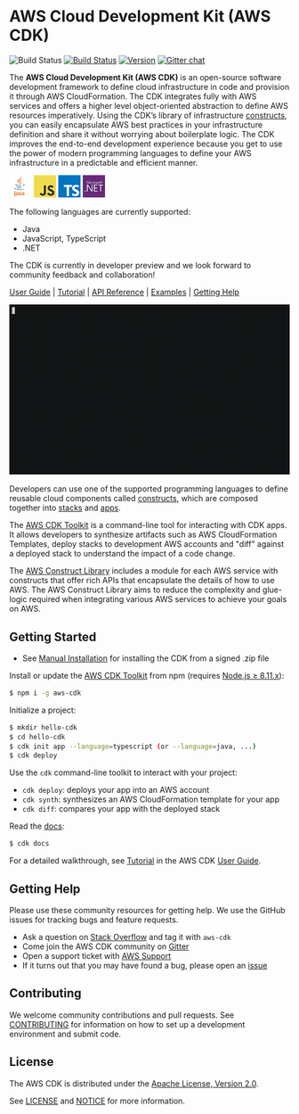 # AWS Cloud Development Kit (AWS CDK)

![Build Status](https://codebuild.us-east-1.amazonaws.com/badges?uuid=eyJlbmNyeXB0ZWREYXRhIjoiRUlEQk1UWVhQRDduSy9iWWtpa012bmJSU0t2aXpCeEtTT2VpWDhlVmxldVU0ZXBoSzRpdTk1cGNNTThUaUtYVU5BMVZnd1ZhT2FTMWZjNkZ0RE5hSlpNPSIsIml2UGFyYW1ldGVyU3BlYyI6IllIUjJNUEZKY3NqYnR6S3EiLCJtYXRlcmlhbFNldFNlcmlhbCI6MX0%3D&branch=master)
[![Build Status](https://travis-ci.org/awslabs/aws-cdk.svg?branch=master)](https://travis-ci.org/awslabs/aws-cdk)
[![Version](https://badge.fury.io/js/aws-cdk.svg)](https://badge.fury.io/js/aws-cdk)
[![Gitter chat](https://badges.gitter.im/gitterHQ/gitter.svg)](https://gitter.im/awslabs/aws-cdk)

The **AWS Cloud Development Kit (AWS CDK)** is an open-source software development
framework to define cloud infrastructure in code and provision it through AWS CloudFormation.
The CDK integrates fully with AWS services and offers a higher level object-oriented
abstraction to define AWS resources imperatively. Using the CDK’s library of
infrastructure [constructs], you can easily encapsulate AWS best practices in your
infrastructure definition and share it without worrying about boilerplate logic. The
CDK improves the end-to-end development experience because you get to use the power
of modern programming languages to define your AWS infrastructure in a predictable
and efficient manner.

 ![](docs/src/_images/java_40.png) ![](docs/src/_images/js_40.png) ![](docs/src/_images/ts_40.png) ![](docs/src/_images/DotNetLogo_40.jpg)

The following languages are currently supported:

* Java
* JavaScript, TypeScript
* .NET

The CDK is currently in developer preview and we look forward to community feedback and collaboration!

[User Guide] |
[Tutorial] |
[API Reference](https://awslabs.github.io/aws-cdk/reference.html) |
[Examples](https://github.com/aws-samples/aws-cdk-examples) |
[Getting Help](#getting-help)

![Example usage of CDK](docs/src/_images/screencast.gif)

Developers can use one of the supported programming languages to define reusable
cloud components called [constructs], which are composed together into
[stacks] and [apps].

The [AWS CDK Toolkit] is a command-line tool for interacting with
CDK apps. It allows developers to synthesize artifacts such as AWS
CloudFormation Templates, deploy stacks to development AWS accounts and "diff"
against a deployed stack to understand the impact of a code change.

The [AWS Construct Library] includes a module for each
AWS service with constructs that offer rich APIs that encapsulate the details of
how to use AWS. The AWS Construct Library aims to reduce the complexity and
glue-logic required when integrating various AWS services to achieve your goals
on AWS.

[constructs]: https://awslabs.github.io/aws-cdk/constructs.html
[stacks]: https://awslabs.github.io/aws-cdk/stacks.html
[apps]: https://awslabs.github.io/aws-cdk/apps.html
[User Guide]: https://docs.aws.amazon.com/CDK/latest/userguide
[Tutorial]: https://docs.aws.amazon.com/CDK/latest/userguide/tutorial.html
[AWS CDK Toolkit]: https://docs.aws.amazon.com/CDK/latest/userguide/tools.html
[AWS Construct Library]: https://docs.aws.amazon.com/CDK/latest/userguide/aws_construct_lib.html

## Getting Started

* See [Manual Installation](./MANUAL_INSTALLATION.md) for installing the CDK from a signed .zip file

Install or update the [AWS CDK Toolkit] from npm (requires [Node.js ≥ 8.11.x](https://nodejs.org/en/download)):

```bash
$ npm i -g aws-cdk
```

Initialize a project:

```bash
$ mkdir hello-cdk
$ cd hello-cdk
$ cdk init app --language=typescript (or --language=java, ...)
$ cdk deploy
```

Use the `cdk` command-line toolkit to interact with your project:

 * `cdk deploy`: deploys your app into an AWS account
 * `cdk synth`: synthesizes an AWS CloudFormation template for your app
 * `cdk diff`: compares your app with the deployed stack

Read the [docs](https://awslabs.github.io/aws-cdk/):

```bash
$ cdk docs
```

For a detailed walkthrough, see [Tutorial] in the AWS CDK [User Guide].

## Getting Help

Please use these community resources for getting help. We use the GitHub issues
for tracking bugs and feature requests.

* Ask a question on [Stack Overflow](https://stackoverflow.com/questions/tagged/aws-cdk)
  and tag it with `aws-cdk`
* Come join the AWS CDK community on [Gitter](https://gitter.im/awslabs/aws-cdk)
* Open a support ticket with [AWS Support](https://console.aws.amazon.com/support/home#/)
* If it turns out that you may have found a bug,
  please open an [issue](https://github.com/awslabs/aws-cdk/issues/new)

## Contributing

We welcome community contributions and pull requests. See
[CONTRIBUTING](./CONTRIBUTING.md) for information on how to set up a development
environment and submit code.

## License

The AWS CDK is distributed under the [Apache License, Version 2.0](https://www.apache.org/licenses/LICENSE-2.0).

See [LICENSE](./LICENSE) and [NOTICE](./NOTICE) for more information.
